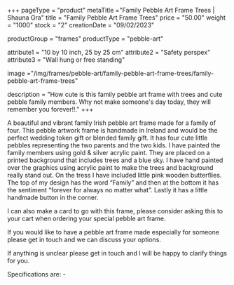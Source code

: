 +++
pageType = "product"
metaTitle ="Family Pebble Art Frame Trees | Shauna Gra"
title = "Family Pebble Art Frame Trees"
price = "50.00"
weight = "1000"
stock = "2"
creationDate = "09/02/2023"

productGroup = "frames"
productType = "pebble-art"

attribute1 = "10 by 10 inch, 25 by 25 cm" 
attribute2 = "Safety perspex"
attribute3 = "Wall hung or free standing"

image ="/img/frames/pebble-art/family-pebble-art-frame-trees/family-pebble-art-frame-trees"

description = "How cute is this family pebble art frame with trees and cute pebble family members. Why not make someone's day today, they will remember you forever!!."
+++

A beautiful and vibrant family Irish pebble art frame made for a family of four. This pebble artwork frame is handmade in Ireland and would be the perfect wedding token gift or blended family gift. It has four cute little pebbles representing the two parents and the two kids. I have painted the family members using gold & silver acrylic paint. They are placed on a printed background that includes trees and a blue sky. I have hand painted over the graphics using acrylic paint to make the trees and background really stand out. On the tress I have included little pink wooden butterflies. The top of my design has the word “Family” and then at the bottom it has the sentiment “forever for always no matter what”. Lastly it has a little handmade button in the corner.

I can also make a card to go with this frame, please consider asking this to your cart when ordering your special pebble art frame.

If you would like to have a pebble art frame made especially for someone please get in touch and we can discuss your options.

If anything is unclear please get in touch and I will be happy to clarify things for you.

Specifications are: -
